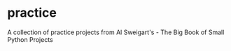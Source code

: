 # practice
A collection of practice projects from Al Sweigart's - The Big Book of Small Python Projects
